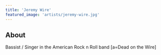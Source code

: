 ```yaml
---
title: 'Jeremy Wire'
featured_image: 'artists/jeremy-wire.jpg'
---
```


## About

Bassist / Singer in the American Rock n Roll band [a=Dead on the Wire]
